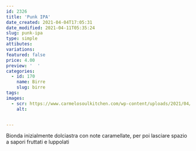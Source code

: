 ```yaml
---
id: 2326
title: 'Punk IPA'
date_created: 2021-04-04T17:05:31
date_modified: 2021-04-11T05:35:24
slug: punk-ipa
type: simple
attibutes: 
variations:
featured: false
price: 4.00
preview: '  '
categories: 
  - id: 170
    name: Birre
    slug: birre
tags: 
images: 
  - scr: https://www.carmelosoulkitchen.com/wp-content/uploads/2021/04/41x6fdespaL._SR600315_PIWhiteStripBottomLeft035_SCLZZZZZZZ_FMpng_BG255255255.jpg.png
    alt: 


---
```


<p>Bionda inizialmente dolciastra con note caramellate, per poi lasciare spazio a sapori fruttati e luppolati</p>

